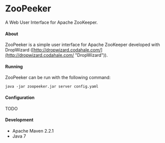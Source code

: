 ZooPeeker
=========

A Web User Interface for Apache ZooKeeper.

#### About
ZooPeeker is a simple user interface for Apache ZooKeeper developed with DropWizard ([http://dropwizard.codahale.com/](http://dropwizard.codahale.com/ "DropWizard")).

#### Running
ZooPeeker can be run with the following command:

    java -jar zoopeeker.jar server config.yaml

#### Configuration
TODO

#### Development

* Apache Maven 2.2.1
* Java 7

